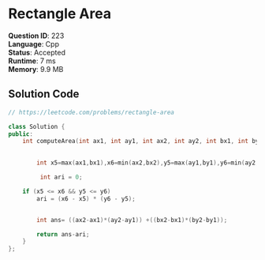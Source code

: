 # Rectangle Area

**Question ID**: 223  
**Language**: Cpp  
**Status**: Accepted  
**Runtime**: 7 ms  
**Memory**: 9.9 MB  

## Solution Code
```cpp
// https://leetcode.com/problems/rectangle-area

class Solution {
public:
    int computeArea(int ax1, int ay1, int ax2, int ay2, int bx1, int by1, int bx2, int by2) {
        

        int x5=max(ax1,bx1),x6=min(ax2,bx2),y5=max(ay1,by1),y6=min(ay2,by2);

         int ari = 0;

    if (x5 <= x6 && y5 <= y6)
        ari = (x6 - x5) * (y6 - y5);


        int ans= ((ax2-ax1)*(ay2-ay1)) +((bx2-bx1)*(by2-by1));

        return ans-ari;
    }
};
```

